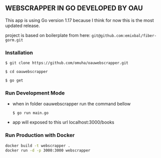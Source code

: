 ## WEBSCRAPPER IN GO DEVELOPED BY OAU
This  app is using Go version 1.17 because I think for now this is the most updated release. 

project is based on boilerplate from here: `git@github.com:emixbal/fiber-gorm.git`
### Installation
 
```
$ git clone https://github.com/omuha/oauwebscrapper.git

$ cd oauwebscrapper

$ go get
```

### Run Development Mode

- when in folder oauwebscrapper run the command bellow
    ```
    $ go run main.go
    ```
- app will exposed to this url localhost:3000/books


### Run Production with Docker

```bash
docker build -t webscrapper .
docker run -d -p 3000:3000 webscrapper
```